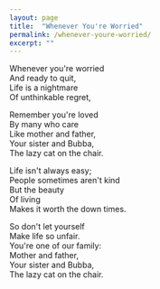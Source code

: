 ```yaml
---
layout: page
title:  "Whenever You're Worried"
permalink: /whenever-youre-worried/
excerpt: ""
---
```


Whenever you're worried  
And ready to quit,  
Life is a nightmare  
Of unthinkable regret,  

Remember you're loved  
By many who care  
Like mother and father,  
Your sister and Bubba,  
The lazy cat on the chair.  

Life isn't always easy;  
People sometimes aren't kind  
But the beauty  
Of living  
Makes it worth the down times.  

So don't let yourself  
Make life so unfair.  
You're one of our family:  
Mother and father,  
Your sister and Bubba,  
The lazy cat on the chair.  

